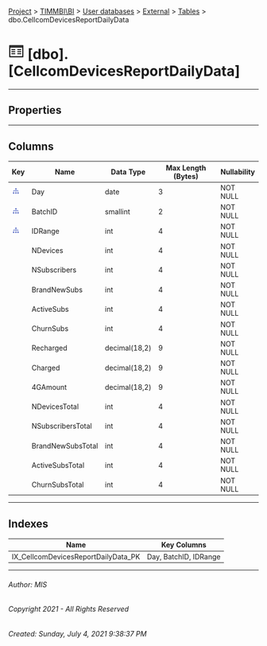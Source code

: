 #### 

[Project](../../../../index.md) > [TIMMBI\\BI](../../../index.md) > [User databases](../../index.md) > [External](../index.md) > [Tables](Tables.md) > dbo.CellcomDevicesReportDailyData

# ![Tables](../../../../Images/Table32.png) [dbo].[CellcomDevicesReportDailyData]

---

## <a name="#properties"></a>Properties



---

## <a name="#columns"></a>Columns

| Key | Name | Data Type | Max Length (Bytes) | Nullability |
|---|---|---|---|---|
| [![Indexes IX_CellcomDevicesReportDailyData_PK](../../../../Images/Index.png)](#indexes) | Day | date | 3 | NOT NULL |
| [![Indexes IX_CellcomDevicesReportDailyData_PK](../../../../Images/Index.png)](#indexes) | BatchID | smallint | 2 | NOT NULL |
| [![Indexes IX_CellcomDevicesReportDailyData_PK](../../../../Images/Index.png)](#indexes) | IDRange | int | 4 | NOT NULL |
|  | NDevices | int | 4 | NOT NULL |
|  | NSubscribers | int | 4 | NOT NULL |
|  | BrandNewSubs | int | 4 | NOT NULL |
|  | ActiveSubs | int | 4 | NOT NULL |
|  | ChurnSubs | int | 4 | NOT NULL |
|  | Recharged | decimal(18,2) | 9 | NOT NULL |
|  | Charged | decimal(18,2) | 9 | NOT NULL |
|  | 4GAmount | decimal(18,2) | 9 | NOT NULL |
|  | NDevicesTotal | int | 4 | NOT NULL |
|  | NSubscribersTotal | int | 4 | NOT NULL |
|  | BrandNewSubsTotal | int | 4 | NOT NULL |
|  | ActiveSubsTotal | int | 4 | NOT NULL |
|  | ChurnSubsTotal | int | 4 | NOT NULL |


---

## <a name="#indexes"></a>Indexes

| Name | Key Columns |
|---|---|
| IX_CellcomDevicesReportDailyData_PK | Day, BatchID, IDRange |


---

###### Author:  MIS

###### Copyright 2021 - All Rights Reserved

###### Created: Sunday, July 4, 2021 9:38:37 PM

